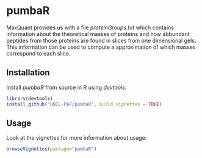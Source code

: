 # pumbaR
MaxQuant provides us with a file *proteinGroups.txt* which contains information about the theoretical masses of proteins and how abbundant peptides from those proteins are found in slices from one dimensional gels. This information can be used to compute a approximation of which masses correspond to each slice.

## Installation

Install *pumbaR* from source in R using *devtools*:

```R
library(devtools)
install_github("UNIL-PAF/pumbaR", build_vignettes = TRUE)
```

## Usage

Look at the vignettes for more information about usage:

```R
browseVignettes(package="pumbaR")
```


